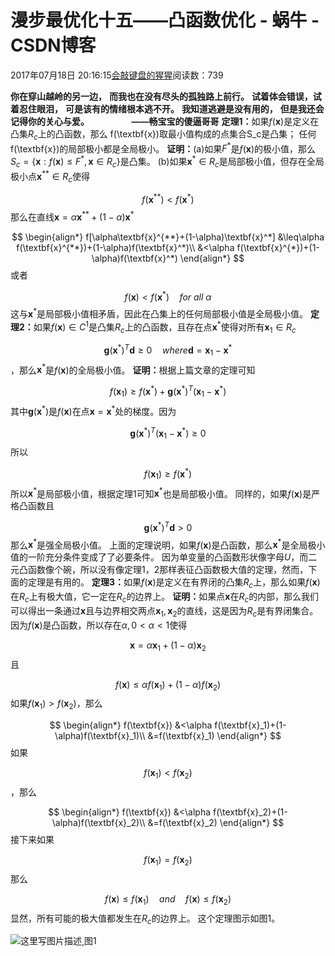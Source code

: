 
# 漫步最优化十五——凸函数优化 - 蜗牛 - CSDN博客


2017年07月18日 20:16:15[会敲键盘的猩猩](https://me.csdn.net/u010182633)阅读数：739



$\textbf{你在穿山越岭的另一边，}$
$\textbf{而我也在没有尽头的孤独路上前行。}$
$\textbf{试着体会错误，试着忍住眼泪，}$
$\textbf{可是该有的情绪根本逃不开。}$
$\textbf{我知道逃避是没有用的，}$
$\textbf{但是我还会记得你的关心与爱。}$
$\qquad\qquad\textbf{——畅宝宝的傻逼哥哥}$
$\textbf{定理1：}$如果$f(\textbf{x})$是定义在凸集$R_c$上的凸函数，那么
f(\textbf{x})取最小值构成的点集合S_c是凸集；
任何f(\textbf{x})的局部极小都是全局极小。
$\textbf{证明：}$(a)如果$F^*$是$f(\textbf{x})$的极小值，那么$S_c=\{\textbf{x}:f(\textbf{x})\leq F^*,\textbf{x}\in R_c\}$是凸集。
(b)如果$\textbf{x}^*\in R_c$是局部极小值，但存在全局极小点$\textbf{x}^{**}\in R_c$使得

$$
f(\textbf{x}^{**})<f(\textbf{x}^*)
$$
那么在直线$\textbf{x}=\alpha\textbf{x}^{**}+(1-\alpha)\textbf{x}^*$

$$
\begin{align*}
f[\alpha\textbf{x}^{**}+(1-\alpha)\textbf{x}^*]
&\leq\alpha f(\textbf{x}^{**})+(1-\alpha)f(\textbf{x}^*)\\
&<\alpha f(\textbf{x}^{*})+(1-\alpha)f(\textbf{x}^*)
\end{align*}
$$
或者

$$
f(\textbf{x})<f(\textbf{x}^*)\quad for\ all\ \alpha
$$
这与$\textbf{x}^*$是局部极小值相矛盾，因此在凸集上的任何局部极小值是全局极小值。
$\textbf{定理2：}$如果$f(\textbf{x})\in C^1$是凸集$R_c$上的凸函数，且存在点$\textbf{x}^*$使得对所有$\textbf{x}_1\in R_c$

$$
\textbf{g}(\textbf{x}^*)^T\textbf{d}\geq 0\quad where\textbf{d}=\textbf{x}_1-\textbf{x}^*
$$
，那么$\textbf{x}^*$是$f(\textbf{x})$的全局极小值。
$\textbf{证明：}$根据上篇文章的定理可知

$$
f(\textbf{x}_1)\geq f(\textbf{x}^*)+\textbf{g}(\textbf{x}^*)^T(\textbf{x}_1-\textbf{x}^*)
$$
其中$\textbf{g}(\textbf{x}^*)$是$f(\textbf{x})$在点$\textbf{x}=\textbf{x}^*$处的梯度。因为

$$
\textbf{g}(\textbf{x}^*)^T(\textbf{x}_1-\textbf{x}^*)\geq 0
$$
所以

$$
f(\textbf{x}_1)\geq f(\textbf{x}^*)
$$
所以$\textbf{x}^*$是局部极小值，根据定理1可知$\textbf{x}^*$也是局部极小值。
同样的，如果$f(\textbf{x})$是严格凸函数且

$$
\textbf{g}(\textbf{x}^*)^T\textbf{d}>0
$$
那么$\textbf{x}^*$是强全局极小值。
上面的定理说明，如果$f(\textbf{x})$是凸函数，那么$\textbf{x}^*$是全局极小值的一阶充分条件变成了了必要条件。
因为单变量的凸函数形状像字母$U$，而二元凸函数像个碗，所以没有像定理1，2那样表征凸函数极大值的定理，然而，下面的定理是有用的。
$\textbf{定理3：}$如果$f(\textbf{x})$是定义在有界闭的凸集$R_c$上，那么如果$f(\textbf{x})$在$R_c$上有极大值，它一定在$R_c$的边界上。
$\textbf{证明：}$如果点$\textbf{x}$在$R_c$的内部，那么我们可以得出一条通过$\textbf{x}$且与边界相交两点$\textbf{x}_1,\textbf{x}_2$的直线，这是因为$R_c$是有界闭集合。因为$f(\textbf{x})$是凸函数，所以存在$\alpha,0<\alpha<1$使得

$$
\textbf{x}=\alpha\textbf{x}_1+(1-\alpha)\textbf{x}_2
$$
且

$$
f(\textbf{x})\leq \alpha f(\textbf{x}_1)+(1-\alpha)f(\textbf{x}_2)
$$
如果$f(\textbf{x}_1)>f(\textbf{x}_2)$，那么

$$
\begin{align*}
f(\textbf{x})
&<\alpha f(\textbf{x}_1)+(1-\alpha)f(\textbf{x}_1)\\
&=f(\textbf{x}_1)
\end{align*}
$$
如果

$$
f(\textbf{x}_1)<f(\textbf{x}_2)
$$
，那么

$$
\begin{align*}
f(\textbf{x})
&<\alpha f(\textbf{x}_2)+(1-\alpha)f(\textbf{x}_2)\\
&=f(\textbf{x}_2)
\end{align*}
$$
接下来如果

$$
f(\textbf{x}_1)=f(\textbf{x}_2)
$$
那么

$$
f(\textbf{x})\leq f(\textbf{x}_1)\quad and\quad f(\textbf{x})\leq f(\textbf{x}_2)
$$
显然，所有可能的极大值都发生在$R_c$的边界上。
这个定理图示如图1。

![这里写图片描述](https://img-blog.csdn.net/20170718200822757?watermark/2/text/aHR0cDovL2Jsb2cuY3Nkbi5uZXQvdTAxMDE4MjYzMw==/font/5a6L5L2T/fontsize/400/fill/I0JBQkFCMA==/dissolve/70/gravity/SouthEast)[ ](https://img-blog.csdn.net/20170718200822757?watermark/2/text/aHR0cDovL2Jsb2cuY3Nkbi5uZXQvdTAxMDE4MjYzMw==/font/5a6L5L2T/fontsize/400/fill/I0JBQkFCMA==/dissolve/70/gravity/SouthEast)
图1

[
						](https://img-blog.csdn.net/20170718200822757?watermark/2/text/aHR0cDovL2Jsb2cuY3Nkbi5uZXQvdTAxMDE4MjYzMw==/font/5a6L5L2T/fontsize/400/fill/I0JBQkFCMA==/dissolve/70/gravity/SouthEast)
[
	](https://img-blog.csdn.net/20170718200822757?watermark/2/text/aHR0cDovL2Jsb2cuY3Nkbi5uZXQvdTAxMDE4MjYzMw==/font/5a6L5L2T/fontsize/400/fill/I0JBQkFCMA==/dissolve/70/gravity/SouthEast)
